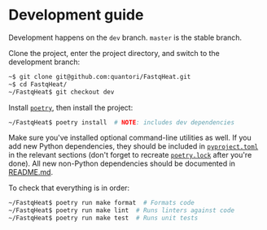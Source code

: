 # Development guide

Development happens on the `dev` branch. `master` is the stable branch.

Clone the project, enter the project directory, and switch to the development branch:

```bash
~$ git clone git@github.com:quantori/FastqHeat.git
~$ cd FastqHeat/
~/FastqHeat$ git checkout dev
```

Install [`poetry`](https://python-poetry.org/), then install the project:

```bash
~/FastqHeat$ poetry install  # NOTE: includes dev dependencies
```

Make sure you've installed optional command-line utilities as well.
If you add new Python dependencies, they should be included in
[`pyproject.toml`](pyproject.toml) in the relevant sections (don't forget
to recreate [`poetry.lock`](poetry.lock) after you're done). All new
non-Python dependencies should be documented in [README.md](README.md).

To check that everything is in order:

```bash
~/FastqHeat$ poetry run make format  # Formats code
~/FastqHeat$ poetry run make lint  # Runs linters against code
~/FastqHeat$ poetry run make test  # Runs unit tests
```
